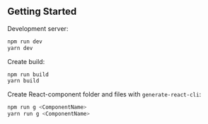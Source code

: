 ## Getting Started

Development server:

```bash
npm run dev
yarn dev
```

Create build:

```bash
npm run build
yarn build
```

Create React-component folder and files with `generate-react-cli`:

```bash
npm run g <ComponentName>
yarn run g <ComponentName>
```
